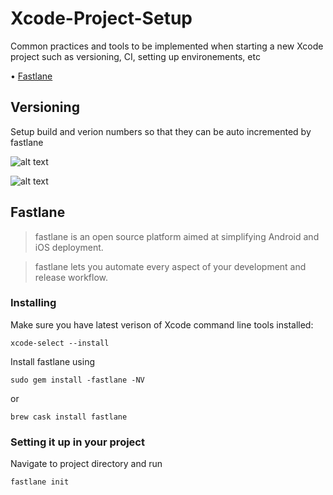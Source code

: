 # Xcode-Project-Setup
Common practices and tools to be implemented when starting a new Xcode project such as versioning, CI, setting up environements, etc 

• [Fastlane](#fastlane)


## Versioning
Setup build and verion numbers so that they can be auto incremented by fastlane

![alt text](https://developer.apple.com/library/content/qa/qa1827/Art/QA1827_Versioning.png)

![alt text](https://developer.apple.com/library/content/qa/qa1827/Art/QA1827_InfoPaneInXcode.png)


## Fastlane
> fastlane is an open source platform aimed at simplifying Android and iOS deployment.

> fastlane lets you automate every aspect of your development and release workflow.

### Installing
Make sure you have latest verison of Xcode command line tools installed:

`
  xcode-select --install
`

Install fastlane using 

`sudo gem install -fastlane -NV` 

or

`brew cask install fastlane`

### Setting it up in your project
Navigate to project directory and run

`fastlane init`

